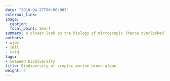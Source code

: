 ```yaml
---
date: "2016-04-27T00:00:00Z"
external_link:
image:
  caption:
  focal_point: Smart
summary: A closer look on the biology of microscopic (hence overlooked) brown seaweeds of the Philippines.
authors:
- wjes
- jmll
- catg
tags:
- Seaweed biodiversity
title: Biodiversity of cryptic marine brown algae
weight: 4
---
```

